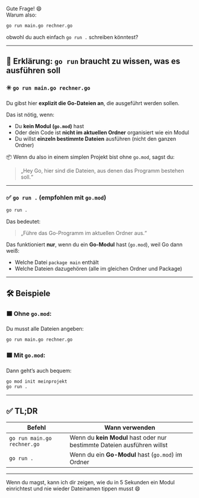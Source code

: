 Gute Frage! 😄  
Warum also:

```bash
go run main.go rechner.go
```

obwohl du auch einfach `go run .` schreiben könntest?

---

## 📌 Erklärung: `go run` braucht zu wissen, **was es ausführen soll**

### ✳️ `go run main.go rechner.go`

Du gibst hier **explizit die Go-Dateien an**, die ausgeführt werden sollen.

Das ist nötig, wenn:

- Du **kein Modul (`go.mod`)** hast
- Oder dein Code ist **nicht im aktuellen Ordner** organisiert wie ein Modul
- Du willst **einzeln bestimmte Dateien** ausführen (nicht den ganzen Ordner)

📦 Wenn du also in einem simplen Projekt bist ohne `go.mod`, sagst du:  
> „Hey Go, hier sind die Dateien, aus denen das Programm bestehen soll.“

---

### ✅ `go run .` (empfohlen mit `go.mod`)

```bash
go run .
```

Das bedeutet:
> „Führe das Go-Programm im aktuellen Ordner aus.“

Das funktioniert **nur**, wenn du ein **Go-Modul** hast (`go.mod`), weil Go dann weiß:
- Welche Datei `package main` enthält
- Welche Dateien dazugehören (alle im gleichen Ordner und Package)

---

## 🛠 Beispiele

### 🟧 Ohne `go.mod`:

Du musst alle Dateien angeben:

```bash
go run main.go rechner.go
```

### 🟩 Mit `go.mod`:

Dann geht’s auch bequem:

```bash
go mod init meinprojekt
go run .
```

---

## ✅ TL;DR

| Befehl | Wann verwenden |
|--------|----------------|
| `go run main.go rechner.go` | Wenn du **kein Modul** hast oder nur bestimmte Dateien ausführen willst |
| `go run .` | Wenn du ein **Go-Modul** hast (`go.mod`) im Ordner |

---

Wenn du magst, kann ich dir zeigen, wie du in 5 Sekunden ein Modul einrichtest und nie wieder Dateinamen tippen musst 😄
